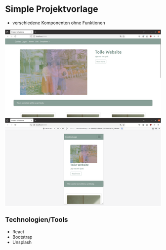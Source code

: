 # Simple Projektvorlage

- verschiedene Komponenten ohne Funktionen

![App-vorschau](./vorschau.png)
![Responsiv-vorschau](./vorschau-responsive.png)

## Technologien/Tools

- React
- Bootstrap
- Unsplash
